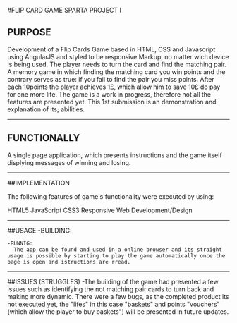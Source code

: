 #FLIP CARD GAME 
	SPARTA PROJECT I 



## PURPOSE 

Development of a Flip Cards Game based in HTML, CSS and Javascript using AngularJS and styled to be responsive Markup, no matter wich device is being used. The player needs to turn the card and find the matching pair. A memory game in which finding the matching card you win points and the contrary serves as true: if you fail to find the pair you miss points. After each 10points the player achieves 1£, which allow him to save 10£ do pay for one more life. 
The game is a work in progress, therefore not all the features are presented yet. This 1st submission is an demonstration and explanation of its; abilities.

___

## FUNCTIONALLY 

A single page application, which presents instructions and the game itself displying messages of winning and losing.

___

##IMPLEMENTATION 


The following features of game's functionality were executed by using:

HTML5
JavaScript 
CSS3 
Responsive Web Development/Design 

___

##USAGE 
	-BUILDING:
	

	-RUNNIG:
	  The app can be found and used in a online browser and its straight usage is possible by starting to play the game automatically once the page is open and istructions are rread. 
	 
	
___

##ISSUES (STRUGGLES) 
	-The building of the game had presented a few issues   such as identifying the not matching pair cards to turn back and making more dynamic. There were a few bugs, as the completed product its not executed yet, the "lifes" in this case "baskets" and points "vouchers" (which allow the player to buy baskets") will be presented in future updates.

